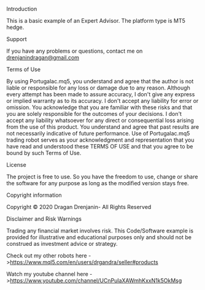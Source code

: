 Introduction

This is a basic example of an Expert Advisor. The platform type is MT5 hedge.

Support

If you have any problems or questions, contact me on drenjanindragan@gmail.com

Terms of Use

By using Portugalac.mq5, you understand and agree that the author is not liable or responsible for any loss or damage due to any reason. Although every attempt has been made to assure accuracy, I don't give any express or implied warranty as to its accuracy. I don't accept any liability for error or omission. You acknowledge that you are familiar with these risks and that you are solely responsible for the outcomes of your decisions. I don't accept any liability whatsoever for any direct or consequential loss arising from the use of this product. You understand and agree that past results are not necessarily indicative of future performance. Use of Portugalac.mq5 trading robot serves as your acknowledgment and representation that you have read and understood these TERMS OF USE and that you agree to be bound by such Terms of Use.

License

The project is free to use. So you have the freedom to use, change or share the software for any purpose as long as the modified version stays free.

Copyright information

Copyright © 2020 Dragan Drenjanin- All Rights Reserved

Disclaimer and Risk Warnings

Trading any financial market involves risk. This Code/Software example is provided for illustrative and educational purposes only and should not be construed as investment advice or strategy.

Check out my other robots here ->https://www.mql5.com/en/users/drgandra/seller#products

Watch my youtube channel here - >https://www.youtube.com/channel/UCnPuIaXAWmhKxxN1k5OkMsg
